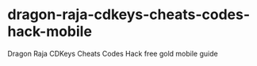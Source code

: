 # dragon-raja-cdkeys-cheats-codes-hack-mobile
Dragon Raja CDKeys Cheats Codes Hack free gold mobile guide
